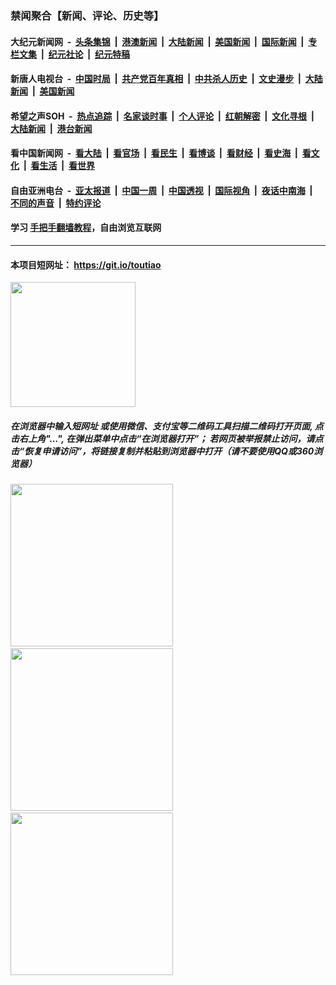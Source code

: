 ### 禁闻聚合【新闻、评论、历史等】

#### 大纪元新闻网 &nbsp;-&nbsp; [头条集锦](indexes/E头条集锦.md?t=02100833) &nbsp;|&nbsp; [港澳新闻](indexes/E港澳新闻.md?t=02100833)  &nbsp;|&nbsp; [大陆新闻](indexes/E大陆新闻.md?t=02100833) &nbsp;|&nbsp; [美国新闻](indexes/E美国新闻.md?t=02100833) &nbsp;|&nbsp; [国际新闻](indexes/E国际新闻.md?t=02100833) &nbsp;|&nbsp; [专栏文集](indexes/E专栏文集.md?t=02100833) &nbsp;|&nbsp; [纪元社论](indexes/E纪元社论.md?t=02100833) &nbsp;|&nbsp; [纪元特稿](indexes/E纪元特稿.md?t=02100833) 

#### 新唐人电视台 &nbsp;-&nbsp; [中国时局](indexes/N中国时局.md?t=02100833) &nbsp;|&nbsp; [共产党百年真相](indexes/N共产党百年真相.md?t=02100833) &nbsp;|&nbsp; [中共杀人历史](indexes/N中共杀人历史.md?t=02100833) &nbsp;|&nbsp; [文史漫步](indexes/N文史漫步.md?t=02100833) &nbsp;|&nbsp; [大陆新闻](indexes/N大陆新闻.md?t=02100833) &nbsp;|&nbsp; [美国新闻](indexes/N美国新闻.md?t=02100833)

#### 希望之声SOH &nbsp;-&nbsp; [热点追踪](indexes/H热点追踪.md?t=02100833) &nbsp;|&nbsp; [名家谈时事](indexes/H名家谈时事.md?t=02100833) &nbsp;|&nbsp; [个人评论](indexes/H个人评论.md?t=02100833)  &nbsp;|&nbsp; [红朝解密](indexes/H红朝解密.md?t=02100833) &nbsp;|&nbsp; [文化寻根](indexes/H文化寻根.md?t=02100833) &nbsp;|&nbsp; [大陆新闻](indexes/H大陆新闻.md?t=02100833) &nbsp;|&nbsp; [港台新闻](indexes/H港台新闻.md?t=02100833)

#### 看中国新闻网 &nbsp;-&nbsp; [看大陆](indexes/S看大陆.md?t=02100833) &nbsp;|&nbsp; [看官场](indexes/S看官场.md?t=02100833) &nbsp;|&nbsp; [看民生](indexes/S看民生.md?t=02100833)  &nbsp;|&nbsp; [看博谈](indexes/S看博谈.md?t=02100833) &nbsp;|&nbsp; [看财经](indexes/S看财经.md?t=02100833) &nbsp;|&nbsp; [看史海](indexes/S看史海.md?t=02100833) &nbsp;|&nbsp; [看文化](indexes/S看文化.md?t=02100833) &nbsp;|&nbsp; [看生活](indexes/S看生活.md?t=02100833) &nbsp;|&nbsp; [看世界](indexes/S看世界.md?t=02100833)

#### 自由亚洲电台 &nbsp;-&nbsp; [亚太报道](indexes/R亚太报道.md?t=02100833) &nbsp;|&nbsp; [中国一周](indexes/R中国一周.md?t=02100833) &nbsp;|&nbsp; [中国透视](indexes/R中国透视.md?t=02100833)  &nbsp;|&nbsp; [国际视角](indexes/R国际视角.md?t=02100833) &nbsp;|&nbsp; [夜话中南海](indexes/R夜话中南海.md?t=02100833) &nbsp;|&nbsp; [不同的声音](indexes/R不同的声音.md?t=02100833) &nbsp;|&nbsp; [特约评论](indexes/R特约评论.md?t=02100833)

#### 学习 [手把手翻墙教程](https://github.com/gfw-breaker/guides/wiki)，自由浏览互联网

----

#### 本项目短网址： https://git.io/toutiao
<img src="https://raw.githubusercontent.com/gfw-breaker/banned-news/master/scripts/img/qr.png" width="200px"/>  

##### 在浏览器中输入短网址 或使用微信、支付宝等二维码工具扫描二维码打开页面, 点击右上角"...", 在弹出菜单中点击“在浏览器打开”； 若网页被举报禁止访问，请点击“恢复申请访问”，将链接复制并粘贴到浏览器中打开（请不要使用QQ或360浏览器）

<img src="https://raw.githubusercontent.com/gfw-breaker/banned-news/master/scripts/img/1.png" width="260px"/> &nbsp; <img src="https://raw.githubusercontent.com/gfw-breaker/banned-news/master/scripts/img/2.png" width="260px"/> &nbsp; <img src="https://raw.githubusercontent.com/gfw-breaker/banned-news/master/scripts/img/3.png" width="260px"/>
